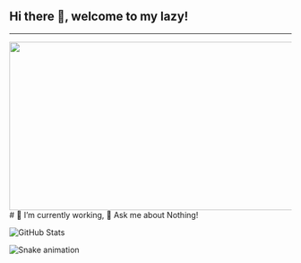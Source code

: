 ## Hi there 👋, welcome to my lazy!
---
<div align="center">
  <img src="https://media.giphy.com/media/dWesBcTLavkZuG35MI/giphy.gif" width="600" height="300"/>
</div>
# 🔭 I’m currently working, 💬 Ask me about Nothing!

![GitHub Stats](https://github-readme-stats.vercel.app/api?username=username&show_icons=true&theme=radical)

![Snake animation](https://github.com/username/username/blob/output/github-contribution-grid-snake.svg)

<!--
**khaquachtrong74/khaquachtrong74** is a ✨ _special_ ✨ repository because its `README.md` (this file) appears on your GitHub profile.

Here are some ideas to get you started:

- 🔭 I’m currently working on ...
- 🌱 I’m currently learning ...
- 👯 I’m looking to collaborate on ...
- 🤔 I’m looking for help with ...
- 💬 Ask me about ...
- 📫 How to reach me: ...
- 😄 Pronouns: ...
- ⚡ Fun fact: ...
-->
